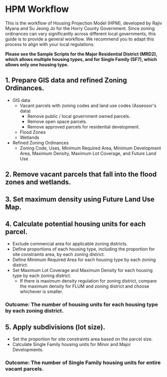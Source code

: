 # HPM Workflow
This is the workflow of Housing Projection Model (HPM), developed by Rajiv Myana and Su Jeong Jo for the Horry County Government. Since zoning ordinances can vary significantly across different local governments, this guide is to provide a general workflow. We recommend you to adapt this process to align with your local regulations. <br/>

**Please see the Sample Scripts for the Major Residential District (MRD2), which allows multiple housing types, and for Single Family (SF7), which allows only one housing type. <br/>**

## 1. Prepare GIS data and refined Zoning Ordinances. <br/>
  - GIS data <br/>
    - Vacant parcels with zoning codes and land use codes (Assessor's data) <br/>
      - Remove public / local government owned parcels. <br/>
      - Remove open space parcels. <br/>
      - Remove approved parcels for residential development. <br/>
    - Flood Zones <br/>
    - Wetlands <br/>
  - Refined Zoning Ordinances
    - Zoning Code, Uses, Minimum Required Area, Minimum Development Area, Maximum Density, Maximum Lot Coverage, and Future Land Use <br/>
## 2. Remove vacant parcels that fall into the flood zones and wetlands. <br/>
## 3. Set maximum density using Future Land Use Map. <br/>
## 4. Calculate potential housing units for each parcel. <br/>
  - Exclude commercial area for applicable zoning districts. <br/>
  - Define proportions of each housing type, including the proportion for site constraints area, by each zoning district. <br/>
  - Define Minimum Required Area for each housing type by each zoning district. <br/>
  - Set Maximum Lot Coverage and Maximum Density for each housing type by each zoning district. <br/>
    - If there is maximum density regulation for zoning district, compare the maximum density for FLUM and zoning district and choose whichever is smaller. <br/>
  ### Outcome: The number of housing units for each housing type by each zoning district. <br/>
## 5. Apply subdivisions (lot size). <br/>
  - Set the proportion for site constraints area based on the parcel size. <br/>
  - Calculate Single Family housing units for Minor and Major Developments. <br/>
  ### Outcome: The number of Single Family housing units for entire vacant parcels. <br/>
